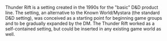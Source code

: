 Thunder Rift is a setting created in the 1990s for the "basic" D&D product
line. The setting, an alternative to the Known World/Mystara (the standard D&D
setting), was conceived as a starting point for beginning game groups and to
be gradually expanded by the DM. The Thunder Rift worked as a self-contained
setting, but could be inserted in any existing game world as well.
